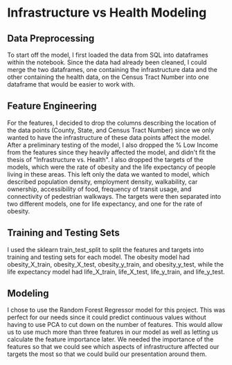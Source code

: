 # Infrastructure vs Health Modeling
## Data Preprocessing
To start off the model, I first loaded the data from SQL into dataframes within the notebook. Since the data had already been cleaned, I could merge the two dataframes, one containing the infrastructure data and the other containing the health data, on the Census Tract Number into one dataframe that would be easier to work with.
## Feature Engineering
For the features, I decided to drop the columns describing the location of the data points (County, State, and Census Tract Number) since we only wanted to have the infrastructure of these data points affect the model. After a preliminary testing of the model, I also dropped the % Low Income from the features since they heavily affected the model, and didn't fit the thesis of "Infrastructure vs. Health". I also dropped the targets of the models, which were the rate of obesity and the life expectancy of people living in these areas. This left only the data we wanted to model, which described population density, employment density, walkability, car ownership, accessibility of food, frequency of transit usage, and connectivity of pedestrian walkways. The targets were then separated into two different models, one for life expectancy, and one for the rate of obesity.
## Training and Testing Sets
I used the sklearn train_test_split to split the features and targets into training and testing sets for each model. The obesity model had obesity_X_train, obesity_X_test, obesity_y_train, and obesity_y_test, while the life expectancy model had life_X_train, life_X_test, life_y_train, and life_y_test.
## Modeling
I chose to use the Random Forest Regressor model for this project. This was perfect for our needs since it could predict continuous values without having to use PCA to cut down on the number of features. This would allow us to use much more than three features in our model as well as letting us calculate the feature importance later. We needed the importance of the features so that we could see which aspects of infrastructure affected our targets the most so that we could build our presentation around them. 
